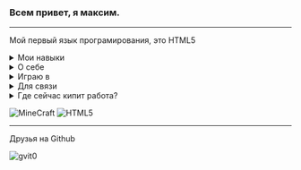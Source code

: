 <h3>Всем привет, я максим.</h3>
<hr size="5">
<p>Мой первый язык програмирования, это HTML5</p>

<details><summary>Мои навыки</summary>
 -   HTML5<br>
 -   BAT/CMD<br>
 -  VBScript<br>
 -  Scratch<br>
</details>
<details><summary>О себе</summary>
Возраст 12 лет<br>
Изучаю языки программирования с 11
</details>

<details><summary>Играю в</summary>
Minecraft<br> Paper Minecraft<br> 3008 [roblox]<br> WorldBox<br> EaglerCraft<br> Clash of Clans<br> Hay Day</details>
<details><summary>Для связи</summary>
<hr size="5">
maxalex0306a@gmail.com
<hr size="5">
TG 
   @MaxiMax9055
<hr size="5">
Scratch<br>
   @Maxi1114 <br>
   @MaxiMax9055
</details>
<details><summary>Где сейчас кипит работа?</summary>
Лаунчер <a href="https://github.com/maximax9055/paper_launcher"><button>Paper Launcher</button></a>
</details>

![MineCraft](https://img.shields.io/badge/MineCraft-green)
![HTML5](https://img.shields.io/badge/HTML5-orange)
<hr size="5">
Друзья на Github

![gvit0](https://img.shields.io/badge/Gvit-0-blue)
